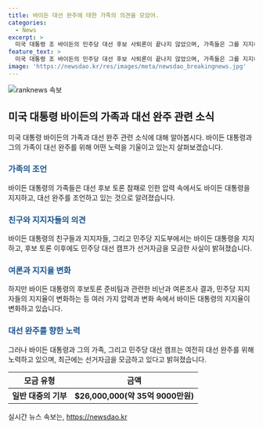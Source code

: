 ```yaml
---
title: 바이든 대선 완주에 대한 가족의 의견을 모았어.
categories:
  - News
excerpt: >
  미국 대통령 조 바이든의 민주당 대선 후보 사퇴론이 끝나지 않았으며, 가족들은 그를 지지하면서 후보 토론에서의 실패를 알고 있지만, 국정 운영 능력을 강조하고 있다. 일부 민주당 지지자들과 언론은 사퇴를 촉구하고 있으나, 바이든 대통령의 지지자들은 그를 지지하고 있다. 단순한 여론조사 결과 민주당 지지자들의 지지도가 감소했으나, 일부 지도부 멤버들은 바이든 대통령을 지지하고 있다. 바이든 대선 캠프는 후보토론 이후 3300만 달러를 모금했다고 밝혔다.
feature_text: >
  미국 대통령 조 바이든의 민주당 대선 후보 사퇴론이 끝나지 않았으며, 가족들은 그를 지지하면서 후보 토론에서의 실패를 알고 있지만, 국정 운영 능력을 강조하고 있다. 일부 민주당 지지자들과 언론은 사퇴를 촉구하고 있으나, 바이든 대통령의 지지자들은 그를 지지하고 있다. 단순한 여론조사 결과 민주당 지지자들의 지지도가 감소했으나, 일부 지도부 멤버들은 바이든 대통령을 지지하고 있다. 바이든 대선 캠프는 후보토론 이후 3300만 달러를 모금했다고 밝혔다.
image: 'https://newsdao.kr/res/images/meta/newsdao_breakingnews.jpg'
---
```


<p><img src="https://newsdao.kr/res/images/meta/newsdao_breakingnews.jpg" alt="ranknews 속보" /></p>

<h2 data-ke-size="size26">미국 대통령 바이든의 가족과 대선 완주 관련 소식</h2>

<p data-ke-size="size16">미국 대통령 바이든의 가족과 대선 완주 관련 소식에 대해 알아봅시다. 바이든 대통령과 그의 가족이 대선 완주를 위해 어떤 노력을 기울이고 있는지 살펴보겠습니다.</p>

<h3><b><span style="color: #1a5490;">가족의 조언</span></b></h3>

<p data-ke-size="size16">바이든 대통령의 가족들은 대선 후보 토론 참패로 인한 압력 속에서도 바이든 대통령을 지지하고, 대선 완주를 조언하고 있는 것으로 알려졌습니다.</p>

<h3><b><span style="color: #1a5490;">친구와 지지자들의 의견</span></b></h3>

<p data-ke-size="size16">바이든 대통령의 친구들과 지지자들, 그리고 민주당 지도부에서는 바이든 대통령을 지지하고, 후보 토론 이후에도 민주당 대선 캠프가 선거자금을 모금한 사실이 밝혀졌습니다.</p>

<h3><b><span style="color: #1a5490;">여론과 지지율 변화</span></b></h3>

<p data-ke-size="size16">하지만 바이든 대통령의 후보토론 준비팀과 관련한 비난과 여론조사 결과, 민주당 지지자들의 지지율이 변화하는 등 여러 가지 압력과 변화 속에서 바이든 대통령의 지지율이 변화하고 있습니다.</p>

<h3><b><span style="color: #1a5490;">대선 완주를 향한 노력</span></b></h3>

<p data-ke-size="size16">그러나 바이든 대통령과 그의 가족, 그리고 민주당 대선 캠프는 여전히 대선 완주를 위해 노력하고 있으며, 최근에는 선거자금을 모금하고 있다고 밝혀졌습니다.</p>

<table>
  <thead>
    <tr>
      <th>모금 유형</th>
      <th>금액</th>
    </tr>
  </thead>
  <tbody>
    <tr>
      <td style="text-align: center; height: 17px;"><b>일반 대중의 기부</b></td>
      <td style="text-align: center; height: 17px;"><b>$26,000,000(약 35억 9000만원)</b></td>
    </tr>
  </tbody>
</table>
실시간 뉴스 속보는, <a href="https://newsdao.kr" rel="dofollow">https://newsdao.kr</a>



